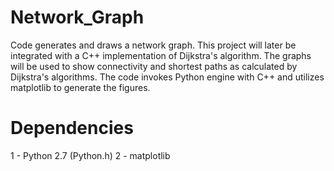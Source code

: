 # Network_Graph
Code generates and draws a network graph. This project will later be integrated with a C++ implementation of Dijkstra's algorithm. The graphs will be used to show connectivity and shortest paths as calculated by Dijkstra's algorithms. The code invokes Python engine with C++ and utilizes matplotlib to generate the figures.

# Dependencies

1 - Python 2.7 (Python.h)
2 - matplotlib 
